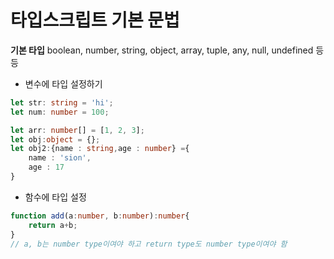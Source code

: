 # 타입스크립트 기본 문법

**기본 타입**
boolean, number, string, object, array, tuple, any, null, undefined 등등

- 변수에 타입 설정하기

``` ts
let str: string = 'hi';
let num: number = 100;

let arr: number[] = [1, 2, 3];
let obj:object = {};
let obj2:{name : string,age : number} ={
    name : 'sion',
    age : 17
} 
```

- 함수에 타입 설정
``` ts
function add(a:number, b:number):number{
    return a+b;
}
// a, b는 number type이여야 하고 return type도 number type이여야 함
``` 